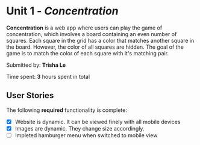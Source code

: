 # Unit 1 - *Concentration*

**Concentration** is a web app where users can play the game of concentration, which 
involves a board containing an even number of squares. Each square in the grid has a 
color that matches another square in the board. However, the color of all squares are 
hidden. The goal of the game is to match the color of each square with it's matching pair.

Submitted by: **Trisha Le**

Time spent: **3** hours spent in total

## User Stories

The following **required** functionality is complete:

* [X] Website is dynamic. It can be viewed finely with all mobile devices
* [X] Images are dynamic. They change size accordingly.
* [ ] Impleted hamburger menu when switched to mobile view

<!-- The following **optional** features are implemented: 
* [X] UI animations

## Notes

Had some issues with colors not showing.

## License

    Copyright [2019] [Trisha Le]

    Licensed under the Apache License, Version 2.0 (the "License");
    you may not use this file except in compliance with the License.
    You may obtain a copy of the License at

        http://www.apache.org/licenses/LICENSE-2.0

    Unless required by applicable law or agreed to in writing, software
    distributed under the License is distributed on an "AS IS" BASIS,
    WITHOUT WARRANTIES OR CONDITIONS OF ANY KIND, either express or implied.
    See the License for the specific language governing permissions and
    limitations under the License.
